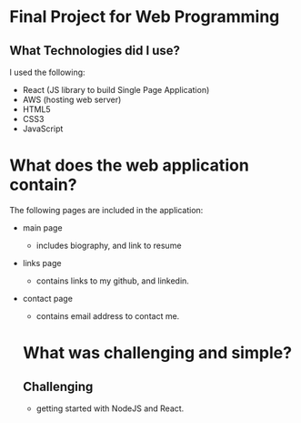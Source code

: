 # Final Project for Web Programming

## What Technologies did I use?

I used the following:
- React (JS library to build Single Page Application)
- AWS (hosting web server)
- HTML5
- CSS3
- JavaScript

# What does the web application contain?

The following pages are included in the application:
- main page
  - includes biography, and link to resume
- links page
  - contains links to my github, and linkedin.
- contact page
  - contains email address to contact me.
  
  # What was challenging and simple?
  ## Challenging
  - getting started with NodeJS and React.
